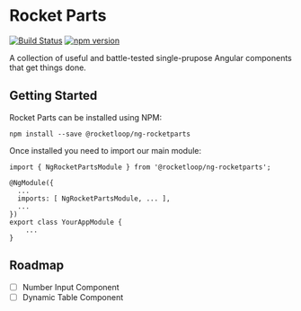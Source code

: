 # Rocket Parts

[![Build Status](https://www.travis-ci.com/Rocketloop/ng-rocketparts.svg?branch=master)](https://www.travis-ci.com/Rocketloop/ng-rocketparts)
[![npm version](https://badge.fury.io/js/%40rocketloop%2Fng-rocketparts.svg)](https://www.npmjs.com/@rocketloop/ng-rocketparts)

A collection of useful and battle-tested single-prupose Angular components that get things done. 

## Getting Started

Rocket Parts can be installed using NPM:

```
npm install --save @rocketloop/ng-rocketparts
```

Once installed you need to import our main module:

```
import { NgRocketPartsModule } from '@rocketloop/ng-rocketparts';

@NgModule({
  ...
  imports: [ NgRocketPartsModule, ... ],
  ...
})
export class YourAppModule {
	...
}
```

## Roadmap

- [ ] Number Input Component
- [ ] Dynamic Table Component
